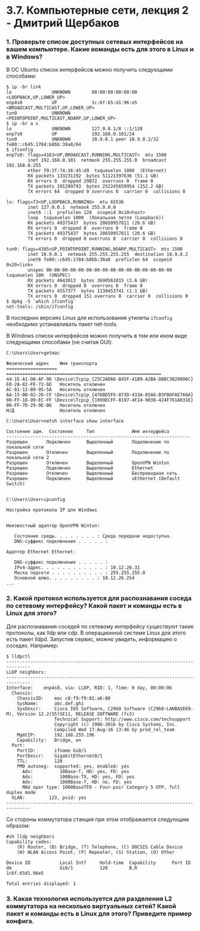 # 3.7. Компьютерные сети, лекция 2 - Дмитрий Щербаков
### 1. Проверьте список доступных сетевых интерфейсов на вашем компьютере. Какие команды есть для этого в Linux и в Windows?
В ОС Ubuntu список интерфейсов можно получить следующими способами:
```commandline
$ ip -br link
lo               UNKNOWN        00:00:00:00:00:00 <LOOPBACK,UP,LOWER_UP> 
enp4s0           UP             1c:6f:65:d1:96:e5 <BROADCAST,MULTICAST,UP,LOWER_UP> 
tun0             UNKNOWN        <POINTOPOINT,MULTICAST,NOARP,UP,LOWER_UP> 
$ ip -br a s
lo               UNKNOWN        127.0.0.1/8 ::1/128 
enp7s0           UP             192.168.0.101/24 
tun0             UNKNOWN        10.9.0.1 peer 10.9.0.2/32 fe80::c645:1784:b8bb:38a8/64 
$ ifconfig 
enp7s0: flags=4163<UP,BROADCAST,RUNNING,MULTICAST>  mtu 1500
        inet 192.168.0.101  netmask 255.255.255.0  broadcast 192.168.0.255
        ether f0:2f:74:16:45:d9  txqueuelen 1000  (Ethernet)
        RX packets 133231192  bytes 51121397636 (51.1 GB)
        RX errors 0  dropped 29872  overruns 0  frame 0
        TX packets 191289793  bytes 252245659954 (252.2 GB)
        TX errors 64  dropped 0 overruns 0  carrier 0  collisions 0

lo: flags=73<UP,LOOPBACK,RUNNING>  mtu 65536
        inet 127.0.0.1  netmask 255.0.0.0
        inet6 ::1  prefixlen 128  scopeid 0x10<host>
        loop  txqueuelen 1000  (Локальная петля (Loopback))
        RX packets 49375437  bytes 20650957811 (20.6 GB)
        RX errors 0  dropped 0  overruns 0  frame 0
        TX packets 49375437  bytes 20650957811 (20.6 GB)
        TX errors 0  dropped 0 overruns 0  carrier 0  collisions 0

tun0: flags=4305<UP,POINTOPOINT,RUNNING,NOARP,MULTICAST>  mtu 1500
        inet 10.9.0.1  netmask 255.255.255.255  destination 10.9.0.2
        inet6 fe80::c645:1784:b8bb:38a8  prefixlen 64  scopeid 0x20<link>
        unspec 00-00-00-00-00-00-00-00-00-00-00-00-00-00-00-00  txqueuelen 100  (UNSPEC)
        RX packets 4643013  bytes 3690561015 (3.6 GB)
        RX errors 0  dropped 0  overruns 0  frame 0
        TX packets 4557377  bytes 1130453741 (1.1 GB)
        TX errors 0  dropped 151 overruns 0  carrier 0  collisions 0
$ dpkg -S `which ifconfig`
net-tools: /sbin/ifconfig
```
В последних версиях Linux для использования утилиты `ifconfig` необходимо устанавливать пакет net-tools.

В Windows список интерфейсов можно получить в том или ином виде следующими способами (не считая GUI):
```commandline
C:\Users\User>getmac

Физический адрес    Имя транспорта
=================== ==========================================================
44-1E-A1-D0-AF-06 \Device\Tcpip_{25C2AD66-B45F-41B9-A2BA-DB8C3B20806C}
E0-2A-82-FE-72-6D   Носитель отключен
AC-81-12-B9-95-5A   Носитель отключен
AA-15-0B-02-26-CF \Device\Tcpip_{476BD5F6-873D-433A-85A6-B5FB6FAE766A}
00-FF-18-99-EC-FF \Device\Tcpip_{1899ECFF-8197-4F24-9038-424F761A031E}
00-FF-7D-29-9E-B6   Носитель отключен
Н/Д                 Носитель отключен

C:\Users\User>netsh interface show interface

Состояние адм.  Состояние     Тип              Имя интерфейса
---------------------------------------------------------------------
Разрешен       Подключен      Выделенный       Подключение по локальной сети
Разрешен       Отключен       Выделенный       Подключение по локальной сети 2
Разрешен       Отключен       Выделенный       OpenVPN Wintun
Разрешен       Подключен      Выделенный       Ethernet
Разрешен       Отключен       Выделенный       Беспроводная сеть
Разрешен       Подключен      Выделенный       vEthernet (Default Switch)


C:\Users\User>ipconfig

Настройка протокола IP для Windows


Неизвестный адаптер OpenVPN Wintun:

   Состояние среды. . . . . . . . : Среда передачи недоступна.
   DNS-суффикс подключения . . . . . :

Адаптер Ethernet Ethernet:

   DNS-суффикс подключения . . . . . : 
   IPv4-адрес. . . . . . . . . . . . : 10.12.26.31
   Маска подсети . . . . . . . . . . : 255.255.255.0
   Основной шлюз. . . . . . . . . : 10.12.26.254
...
```

### 2. Какой протокол используется для распознавания соседа по сетевому интерфейсу? Какой пакет и команды есть в Linux для этого?
Для распознавания соседей по сетевому интерфейсу существуют такие протоколы, как lldp или cdp. В операционной системе Linux для этого есть пакет lldpd. Запустив сервис, можно увидеть, информацию о соседях. Например:
```commandline
$ lldpctl 
-------------------------------------------------------------------------------
LLDP neighbors:
-------------------------------------------------------------------------------
Interface:    enp4s0, via: LLDP, RID: 1, Time: 0 day, 00:00:06
  Chassis:     
    ChassisID:    mac c8:f9:f9:81:a6:80
    SysName:      abc.def.ghi
    SysDescr:     Cisco IOS Software, C2960 Software (C2960-LANBASEK9-M), Version 12.2(55)SE11, RELEASE SOFTWARE (fc3)
                  Technical Support: http://www.cisco.com/techsupport
                  Copyright (c) 1986-2016 by Cisco Systems, Inc.
                  Compiled Wed 17-Aug-16 13:46 by prod_rel_team
    MgmtIP:       192.168.255.196
    Capability:   Bridge, on
  Port:        
    PortID:       ifname Gi0/1
    PortDescr:    GigabitEthernet0/1
    TTL:          120
    PMD autoneg:  supported: yes, enabled: yes
      Adv:          10Base-T, HD: yes, FD: yes
      Adv:          100Base-TX, HD: yes, FD: yes
      Adv:          1000Base-T, HD: no, FD: yes
      MAU oper type: 1000BaseTFD - Four-pair Category 5 UTP, full duplex mode
  VLAN:         123, pvid: yes
-------------------------------------------------------------------------------
```
Со стороны коммутатора станция при этом отображается следующим образом:
```commandline
#sh lldp neighbors 
Capability codes:
    (R) Router, (B) Bridge, (T) Telephone, (C) DOCSIS Cable Device
    (W) WLAN Access Point, (P) Repeater, (S) Station, (O) Other

Device ID           Local Intf     Hold-time  Capability      Port ID
dm                  Gi0/1          120        B,R             1c6f.65d1.96e5

Total entries displayed: 1
```

### 3. Какая технология используется для разделения L2 коммутатора на несколько виртуальных сетей? Какой пакет и команды есть в Linux для этого? Приведите пример конфига.
